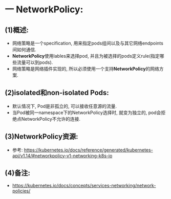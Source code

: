 # 一 NetworkPolicy:
## (1)概述:
- 网络策略是一个specification, 用来指定pods组间以及与其它网络endpoints间如何通信.
- **NetworkPolicy**使用lables来选择pod, 并且为被选择的pods定义rule(指定哪些流量可以到pods).
- 网络策略是网络插件实现的, 所以必须使用一个支持**NetworkPolicy**的网络方案.

## (2)isolated和non-isolated Pods:
- 默认情况下, Pod是非孤立的, 可以接收任意源的流量.
- 当Pod被同一namespace下的NetworkPolicy选择时, 就变为独立的, pod会拒绝点NetworkPolicy不允许的连接.

## (3)NetworkPolicy资源:
- 参考: https://kubernetes.io/docs/reference/generated/kubernetes-api/v1.14/#networkpolicy-v1-networking-k8s-io

## (4)备注:
- https://kubernetes.io/docs/concepts/services-networking/network-policies/
